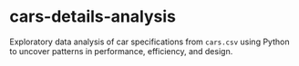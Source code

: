 # cars-details-analysis
Exploratory data analysis of car specifications from `cars.csv` using Python to uncover patterns in performance, efficiency, and design.
